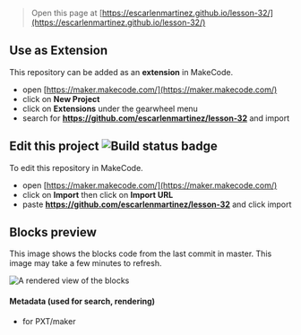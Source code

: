 
> Open this page at [https://escarlenmartinez.github.io/lesson-32/](https://escarlenmartinez.github.io/lesson-32/)

## Use as Extension

This repository can be added as an **extension** in MakeCode.

* open [https://maker.makecode.com/](https://maker.makecode.com/)
* click on **New Project**
* click on **Extensions** under the gearwheel menu
* search for **https://github.com/escarlenmartinez/lesson-32** and import

## Edit this project ![Build status badge](https://github.com/escarlenmartinez/lesson-32/workflows/MakeCode/badge.svg)

To edit this repository in MakeCode.

* open [https://maker.makecode.com/](https://maker.makecode.com/)
* click on **Import** then click on **Import URL**
* paste **https://github.com/escarlenmartinez/lesson-32** and click import

## Blocks preview

This image shows the blocks code from the last commit in master.
This image may take a few minutes to refresh.

![A rendered view of the blocks](https://github.com/escarlenmartinez/lesson-32/raw/master/.github/makecode/blocks.png)

#### Metadata (used for search, rendering)

* for PXT/maker
<script src="https://makecode.com/gh-pages-embed.js"></script><script>makeCodeRender("{{ site.makecode.home_url }}", "{{ site.github.owner_name }}/{{ site.github.repository_name }}");</script>
